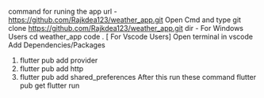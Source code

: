 
command for runing the app
url - https://github.com/Rajkdea123/weather_app.git
Open Cmd and type 
git clone https://github.com/Rajkdea123/weather_app.git
dir    - For Windows Users
cd weather_app
code .    [ For Vscode Users]
Open terminal in vscode 
Add Dependencies/Packages
1. flutter pub add provider
2.  flutter pub add http
3.   flutter pub add shared_preferences
After this run these command
flutter pub get
flutter run 
